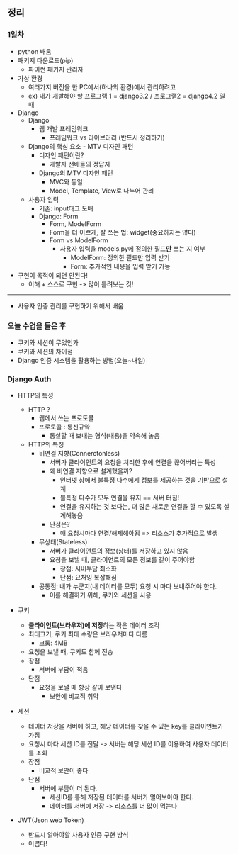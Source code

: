 ## 정리
### 1일차
- python 배움
- 패키지 다운로드(pip)
  - 파이썬 패키지 관리자
- 가상 환경
  - 여러가지 버전을 한 PC에서(하나의 환경)에서 관리하려고
  - ex) 내가 개발해야 할 프로그램 1 = django3.2 / 프로그램2 = django4.2 일 때
- Django
  - Django
    - 웹 개발 프레임워크
      - 프레임워크 vs 라이브러리 (반드시 정리하기)
  - Django의 핵심 요소 - MTV 디자인 패턴
    - 디자인 패턴이란?
      - 개발자 선배들의 정답지
    - Django의 MTV 디자인 패턴
      - MVC와 동일
      - Model, Template, View로 나누어 관리
  - 사용자 입력
    - 기존: input태그 도배
    - Django: Form
      - Form, ModelForm
      - Form을 더 이쁘게, 잘 쓰는 법: widget(중요하지는 않다)
      - Form vs ModelForm
        - 사용자 입력을 models.py에 정의한 필드**만** 쓰는 지 여부
          - ModelForm: 정의한 필드만 입력 받기
          - Form: 추가적인 내용을 입력 받기 가능
- 구현이 목적이 되면 안된다!
  - 이해 + 스스로 구현 -> 많이 틀려보는 것!


---
- 사용자 인증 관리를 구현하기 위해서 배움

### 오늘 수업을 들은 후
- 쿠키와 세션이 무었인가
- 쿠키와 세션의 차이점
- Django 인증 시스템을 활용하는 방법(오늘~내일)

### Django Auth

- HTTP의 특성
  - HTTP ?
    - 웹에서 쓰는 프로토콜
    - 프로토콜 : 통신규약
      - 통실할 때 보내는 형식(내용)을 약속해 놓음
  - HTTP의 특징
    - 비연결 지향(Connerctonless)
      - 서버가 클라이언트의 요청을 처리한 후에 연결을 끊어버리는 특성
      - 왜 비연결 지향으로 설계했을까?
        - 인터넷 상에서 불특정 다수에게 정보를 제공하는 것을 기반으로 설계
        - 불특정 다수가 모두 연결을 유지 == 서버 터짐!
        - 연결을 유지하는 것 보다는, 더 많은 새로운 연결을 할 수 있도록 설계해놓음
      - 단점은?
        - 매 요청시마다 연결/해제해야됨 => 리소스가 추가적으로 발생
    - 무상태(Stateless)
      - 서버가 클라이언트의 정보(상태)를 저장하고 있지 않음
      - 요청을 보낼 때, 클라이언트의 모든 정보를 같이 주어야함
        - 장점: 서버부담 최소화
        - 단점: 요처잉 복잡해짐
    - 공통점: 내가 누군지(내 데이터를 모두) 요청 시 마다 보내주어야 한다.
      - 이를 해결하기 위해, 쿠키와 세션을 사용
- 쿠키
  - **클라이언트(브라우저)에 저장**하는 작은 데이터 조각
  - 최대크기, 쿠키 최대 수량은 브라우저마다 다름
    - 크롬: 4MB
  - 요청을 보낼 때, 쿠키도 함께 전송
  - 장점
    - 서버에 부담이 적음
  - 단점
    - 요청을 보낼 때 항상 같이 보낸다
      - 보안에 비교적 취약



- 세션
  - 데이터 저장을 서버에 하고, 해당 데이터를 찾을 수 있는 key를 클라이언트가 가짐
  - 요청시 마다 세션 ID를 전달 -> 서버는 해당 세션 ID를 이용하여 사용자 데이터를 조회
  - 장점
    - 비교적 보안이 좋다
  - 단점
    - 서버에 부담이 더 된다.
      - 세션ID를 통해 저장된 데이터를 서버가 열어보아야 한다.
      - 데이터를 서버에 저장 -> 리소스를 더 많이 먹는다

- JWT(Json web Token)
  - 반드시 알아야할 사용자 인증 구현 방식
  - 어렵다!